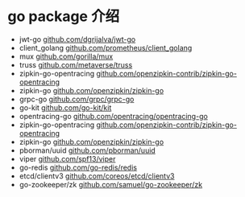 # go package 介绍
* jwt-go [github.com/dgrijalva/jwt-go](https://github.com/dgrijalva/jwt-go)
* client_golang [github.com/prometheus/client_golang](https://github.com/prometheus/client_golang)
* mux [github.com/gorilla/mux](https://github.com/gorilla/mux)
* truss [github.com/metaverse/truss](https://github.com/metaverse/truss)
* zipkin-go-opentracing [github.com/openzipkin-contrib/zipkin-go-opentracing](https://github.com/openzipkin-contrib/zipkin-go-opentracing)
* zipkin-go [github.com/openzipkin/zipkin-go](https://github.com/openzipkin/zipkin-go)
* grpc-go [github.com/grpc/grpc-go](https://github.com/grpc/grpc-go)
* go-kit [github.com/go-kit/kit](https://github.com/go-kit/kit)
* opentracing-go [github.com/opentracing/opentracing-go](github.com/opentracing/opentracing-go)
* zipkin-go-opentracing [github.com/openzipkin-contrib/zipkin-go-opentracing](github.com/openzipkin-contrib/zipkin-go-opentracing)
* zipkin-go [github.com/openzipkin/zipkin-go](github.com/openzipkin/zipkin-go)
* pborman/uuid [github.com/pborman/uuid](https://github.com/pborman/uuid)
* viper [github.com/spf13/viper](github.com/spf13/viper)
* go-redis [github.com/go-redis/redis](github.com/go-redis/redis)
* etcd/clientv3 [github.com/coreos/etcd/clientv3](github.com/coreos/etcd/clientv3)
* go-zookeeper/zk [github.com/samuel/go-zookeeper/zk](github.com/samuel/go-zookeeper/zk)